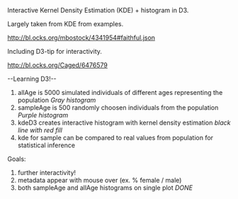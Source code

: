 Interactive Kernel Density Estimation (KDE) + histogram in D3. 

Largely taken from KDE from examples. 

http://bl.ocks.org/mbostock/4341954#faithful.json

Including D3-tip for interactivity. 

http://bl.ocks.org/Caged/6476579

--Learning D3!-- 

1. allAge is 5000 simulated individuals of different ages representing the population *Gray histogram*
2. sampleAge is 500 randomly choosen individuals from the population *Purple histogram*
3. kdeD3 creates interactive histogram with kernel density estimation *black line with red fill* 
4. kde for sample can be compared to real values from population for statistical inference 


Goals: 

1. further interactivity!
2. metadata appear with mouse over (ex. % female / male) 
3. both sampleAge and allAge histograms on single plot *DONE* 
